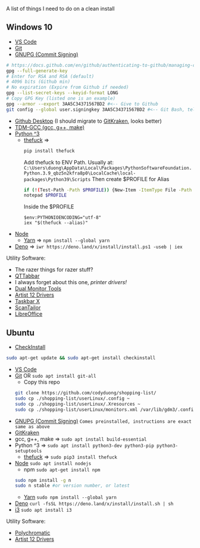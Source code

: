A list of things I need to do on a clean install

## Windows 10
* [VS Code](https://code.visualstudio.com/#alt-downloads)
* [Git](https://git-scm.com/downloads)
* [GNUPG (Commit Signing)](https://www.gnupg.org/download/)
```sh
# https://docs.github.com/en/github/authenticating-to-github/managing-commit-signature-verification/generating-a-new-gpg-key
gpg --full-generate-key
# Enter for RSA and RSA (default)
# 4096 bits (Github min)
# No expiration (Expire from Github if needed)
gpg --list-secret-keys --keyid-format LONG 
# Copy GPG Key (listed one is an example)
gpg --armor --export 3AA5C34371567BD2 #<-- Give to Github 
git config --global user.signingkey 3AA5C34371567BD2 #<-- Git Bash, tell Git about signing key
```
* [Github Desktop](https://desktop.github.com/) (I should migrate to [GitKraken](https://www.gitkraken.com/git-client), looks better)
* [TDM-GCC (gcc, g++, make)](https://jmeubank.github.io/tdm-gcc/)
* [Python ^3 ](https://www.microsoft.com/en-us/p/python-39/9p7qfqmjrfp7)
  * [thefuck](https://github.com/nvbn/thefuck) =>
    ```sh
    pip install thefuck
    ```
    Add thefuck to ENV Path. Usually at:
    ```C:\Users\duong\AppData\Local\Packages\PythonSoftwareFoundation.Python.3.9_qbz5n2kfra8p0\LocalCache\local-packages\Python39\Scripts```
    Then create $PROFILE for Alias
    ```sh
    if (!(Test-Path -Path $PROFILE)) {New-Item -ItemType File -Path $PROFILE -Force}
    notepad $PROFILE
    ```
    Inside the $PROFILE
    ```notepad
    $env:PYTHONIOENCODING="utf-8"
    iex "$(thefuck --alias)"
    ```
* [Node](https://nodejs.org/en/)
  * [Yarn](https://classic.yarnpkg.com/en/docs/install/#windows-stable) => ```npm install --global yarn```
* [Deno](https://deno.land/) => ```iwr https://deno.land/x/install/install.ps1 -useb | iex```

Utility Software:
* The razer things for razer stuff?
* [QTTabbar](https://github.com/indiff/qttabbar)
* I always forget about this one, *printer drivers!*
* [Dual Monitor Tools](http://dualmonitortool.sourceforge.net/)
* [Artist 12 Drivers](https://www.xp-pen.com/download-68.html)
* [Taskbar X](https://chrisandriessen.nl/taskbarx)
* [ScanTailor](https://github.com/scantailor/scantailor)
* [LibreOffice](https://www.libreoffice.org/)

## Ubuntu
* [CheckInstall](https://help.ubuntu.com/community/CheckInstall)
```sh 
sudo apt-get update && sudo apt-get install checkinstall
```
* [VS Code](https://code.visualstudio.com/#alt-downloads)
* [Git](https://git-scm.com/downloads) OR ```sudo apt install git-all```
  * Copy this repo 
  ```sh 
  git clone https://github.com/codyduong/shopping-list/
  sudo cp ./shopping-list/userLinux/.config ~
  sudo cp ./shopping-list/userLinux/.Xresources ~
  sudo cp ./shopping-list/userLinux/monitors.xml /var/lib/gdm3/.config
  ```
* [GNUPG (Commit Signing)](https://www.gnupg.org/download/)
```Comes preinstalled, instructions are exact same as above```
* [GitKraken](https://www.gitkraken.com/git-client)
* gcc, g++, make => ```sudo apt install build-essential```
* Python ^3 => ```sudo apt install python3-dev python3-pip python3-setuptools```
  * [thefuck](https://github.com/nvbn/thefuck) => ```sudo pip3 install thefuck```
* [Node](https://nodejs.org/en/) ```sudo apt install nodejs```
  * npm ```sudo apt-get install npm``` 
  ```sh
  sudo npm install -g n
  sudo n stable #or version number, or latest
  ```
  * [Yarn](https://classic.yarnpkg.com/en/docs/install#debian-stable) ```sudo npm install --global yarn```
* [Deno](https://deno.land/#installation) ```curl -fsSL https://deno.land/x/install/install.sh | sh```
* [i3](https://i3wm.org/) ```sudo apt install i3```

Utility Software:
* [Polychromatic](https://polychromatic.app/)
* [Artist 12 Drivers](https://www.xp-pen.com/download-68.html)
